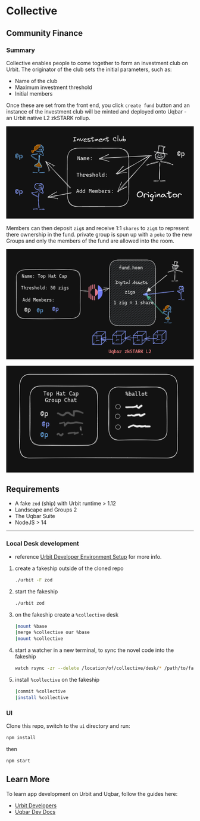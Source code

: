 # Collective

## Community Finance

### Summary

Collective enables people to come together to form an investment club on Urbit. The originator of the club sets the initial parameters, such as:

- Name of the club
- Maximum investment threshold
- Initial members

Once these are set from the front end, you click `create fund` button and an instance of the investment club will be minted and deployed onto Uqbar - an Urbit native L2 zkSTARK rollup.

![Alt text](images/step1.png)

Members can then deposit `zig`s and receive 1:1 `shares` to `zig`s to represent there ownership in the fund.   private group is spun up with a `poke` to the new Groups and only the members of the fund are allowed into the room.

![Alt text](images/canva2.png)

![Alt text](images/canva3.png)

## Requirements

- A fake `zod` (ship) with Urbit runtime > 1.12
- Landscape and Groups 2
- The Uqbar Suite
- NodeJS > 14

---

### Local Desk development

* reference [Urbit Developer Environment Setup](https://developers.urbit.org/guides/core/environment) for more info.
1. create a fakeship outside of the cloned repo
   
   ```sh
   ./urbit -F zod
   ```

2. start the fakeship
   
   ```sh
   ./urbit zod
   ```

3. on the fakeship create a `%collective` desk
   
   ```sh
   |mount %base
   |merge %collective our %base
   |mount %collective
   ```

4. start a watcher in a new terminal, to sync the novel code into the fakeship
   
   ```sh
   watch rsync -zr --delete /location/of/collective/desk/* /path/to/fake/zod/collective
   ```

5. install `%collective` on the fakeship
   
   ```sh
   |commit %collective
   |install %collective
   ```

### UI

Clone this repo, switch to the `ui` directory and run:

```bash
npm install
```

then

```bash
npm start
```

## Learn More

To learn app development on Urbit and Uqbar, follow the guides here:

- [Urbit Developers](https://developers.urbit.org)
- [Uqbar Dev Docs](https://uqbar-network.gitbook.io/dev-docs/developer-documentation/overview)
